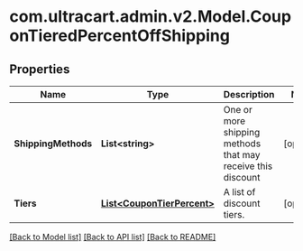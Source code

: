 # com.ultracart.admin.v2.Model.CouponTieredPercentOffShipping
## Properties

Name | Type | Description | Notes
------------ | ------------- | ------------- | -------------
**ShippingMethods** | **List&lt;string&gt;** | One or more shipping methods that may receive this discount | [optional] 
**Tiers** | [**List&lt;CouponTierPercent&gt;**](CouponTierPercent.md) | A list of discount tiers. | [optional] 


[[Back to Model list]](../README.md#documentation-for-models) [[Back to API list]](../README.md#documentation-for-api-endpoints) [[Back to README]](../README.md)

